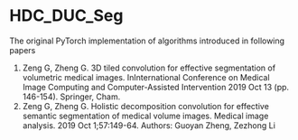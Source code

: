 # HDC_DUC_Seg

The original PyTorch implementation of algorithms introduced in following papers

1. Zeng G, Zheng G. 3D tiled convolution for effective segmentation of volumetric medical images. InInternational Conference on Medical Image Computing and Computer-Assisted Intervention 2019 Oct 13 (pp. 146-154). Springer, Cham.
2. Zeng G, Zheng G. Holistic decomposition convolution for effective semantic segmentation of medical volume images. Medical image analysis. 2019 Oct 1;57:149-64.
Authors: Guoyan Zheng, Zezhong Li
